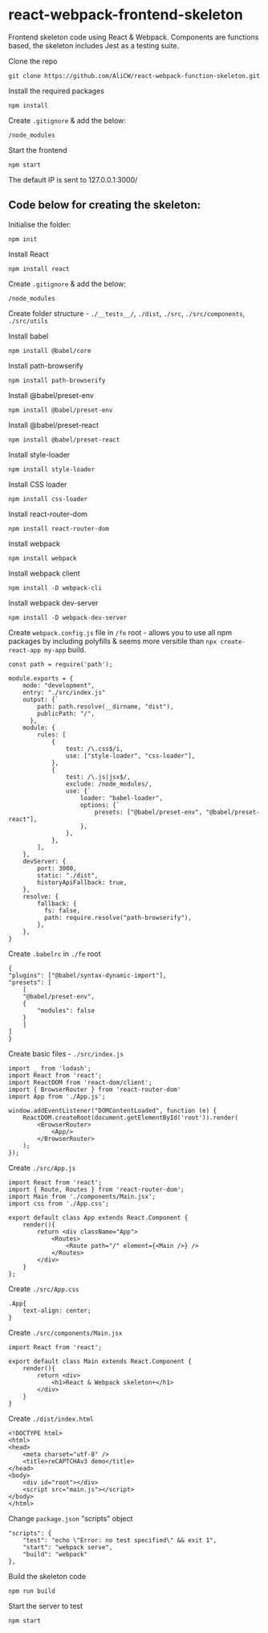 # react-webpack-frontend-skeleton
Frontend skeleton code using React &amp; Webpack. Components are functions based, the skeleton includes Jest as a testing suite.

Clone the repo

    git clone https://github.com/AliCW/react-webpack-function-skeleton.git

Install the required packages

    npm install

Create `.gitignore` & add the below:

    /node_modules

Start the frontend

    npm start

The default IP is sent to 127.0.0.1:3000/

## Code below for creating the skeleton:

Initialise the folder:

    npm init

Install React

    npm install react
    
Create `.gitignore` & add the below:

    /node_modules

Create folder structure - `./__tests__/`, `./dist`, `./src`, `./src/components`, `./src/utils`

Install babel

    npm install @babel/core

Install path-browserify

    npm install path-browserify

Install @babel/preset-env

    npm install @babel/preset-env

Install @babel/preset-react

    npm install @babel/preset-react

Install style-loader

    npm install style-loader

Install CSS loader

    npm install css-loader

Install react-router-dom

    npm install react-router-dom

Install webpack

    npm install webpack

Install webpack client

    npm install -D webpack-cli

Install webpack dev-server

    npm install -D webpack-dev-server

Create `webpack.config.js` file in `/fe` root - allows you to use all npm packages by including polyfills & seems more versitile than `npx create-react-app my-app` build.

    const path = require('path');

    module.exports = {
        mode: "development",
        entry: "./src/index.js"
        output: {`
            path: path.resolve(__dirname, "dist"),
            publicPath: "/",
          },
        module: {
            rules: [
                {
                    test: /\.css$/i,
                    use: ["style-loader", "css-loader"],
                },
                {
                    test: /\.js|jsx$/,
                    exclude: /node_modules/,
                    use: {`
                        loader: "babel-loader",
                        options: {`
                            presets: ["@babel/preset-env", "@babel/preset-react"],
                        },
                    },
                },
            ],
        },
        devServer: {
            port: 3000,
            static: "./dist",
            historyApiFallback: true,
        },
        resolve: {
            fallback: {
              fs: false,
              path: require.resolve("path-browserify"),
            },
        },
    }

Create `.babelrc` in `./fe` root

    {
    "plugins": ["@babel/syntax-dynamic-import"],
    "presets": [
        [
        "@babel/preset-env",
        {
            "modules": false
        }
        ]
    ]
    }

Create basic files - `./src/index.js`

    import _ from 'lodash';
    import React from 'react';
    import ReactDOM from 'react-dom/client';
    import { BrowserRouter } from 'react-router-dom'
    import App from './App.js';

    window.addEventListener("DOMContentLoaded", function (e) {
        ReactDOM.createRoot(document.getElementById('root')).render(
            <BrowserRouter>
                <App/>
            </BrowserRouter>
        );
    });

Create `./src/App.js`

    import React from 'react';
    import { Route, Routes } from 'react-router-dom';
    import Main from './components/Main.jsx';
    import css from './App.css';

    export default class App extends React.Component {
        render(){
            return <div className="App">
                <Routes>
                    <Route path="/" element={<Main />} />
                </Routes> 
            </div>
        }
    };



Create `./src/App.css`

    .App{
        text-align: center;
    }

Create `./src/components/Main.jsx`

    import React from 'react';

    export default class Main extends React.Component {
        render(){
            return <div>
                <h1>React & Webpack skeleton+</h1>
            </div>
        }
    }

Create `./dist/index.html`

    <!DOCTYPE html>
    <html>
    <head>
        <meta charset="utf-8" />
        <title>reCAPTCHAv3 demo</title>
    </head>
    <body>
        <div id="root"></div>
        <script src="main.js"></script>
    </body>
    </html>

Change `package.json` "scripts" object

    "scripts": {
        "test": "echo \"Error: no test specified\" && exit 1",
        "start": "webpack serve",
        "build": "webpack"
    },

Build the skeleton code

    npm run build

Start the server to test

    npm start